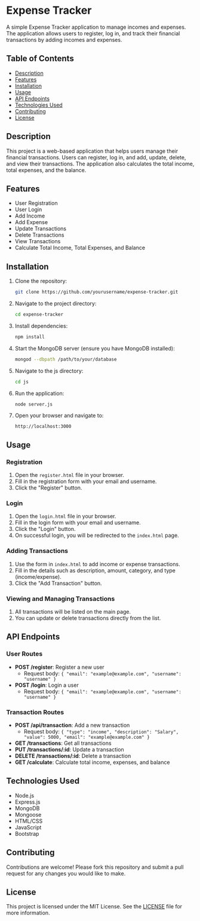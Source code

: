# Expense Tracker

A simple Expense Tracker application to manage incomes and expenses. The application allows users to register, log in, and track their financial transactions by adding incomes and expenses.

## Table of Contents

- [Description](#description)
- [Features](#features)
- [Installation](#installation)
- [Usage](#usage)
- [API Endpoints](#api-endpoints)
- [Technologies Used](#technologies-used)
- [Contributing](#contributing)
- [License](#license)

## Description

This project is a web-based application that helps users manage their financial transactions. Users can register, log in, and add, update, delete, and view their transactions. The application also calculates the total income, total expenses, and the balance.

## Features

- User Registration
- User Login
- Add Income
- Add Expense
- Update Transactions
- Delete Transactions
- View Transactions
- Calculate Total Income, Total Expenses, and Balance

## Installation

1. Clone the repository:
    ```bash
    git clone https://github.com/yourusername/expense-tracker.git
    ```

2. Navigate to the project directory:
    ```bash
    cd expense-tracker
    ```

3. Install dependencies:
    ```bash
    npm install
    ```

4. Start the MongoDB server (ensure you have MongoDB installed):
    ```bash
    mongod --dbpath /path/to/your/database
    ```

5. Navigate to the js directory:
    ```bash
    cd js
    ```

6. Run the application:
    ```bash
    node server.js
    ```

7. Open your browser and navigate to:
    ```
    http://localhost:3000
    ```

## Usage

### Registration

1. Open the `register.html` file in your browser.
2. Fill in the registration form with your email and username.
3. Click the "Register" button.

### Login

1. Open the `login.html` file in your browser.
2. Fill in the login form with your email and username.
3. Click the "Login" button.
4. On successful login, you will be redirected to the `index.html` page.

### Adding Transactions

1. Use the form in `index.html` to add income or expense transactions.
2. Fill in the details such as description, amount, category, and type (income/expense).
3. Click the "Add Transaction" button.

### Viewing and Managing Transactions

1. All transactions will be listed on the main page.
2. You can update or delete transactions directly from the list.

## API Endpoints

### User Routes

- **POST /register**: Register a new user
  - Request body: `{ "email": "example@example.com", "username": "username" }`
- **POST /login**: Login a user
  - Request body: `{ "email": "example@example.com", "username": "username" }`

### Transaction Routes

- **POST /api/transaction**: Add a new transaction
  - Request body: `{ "type": "income", "description": "Salary", "value": 5000, "email": "example@example.com" }`
- **GET /transactions**: Get all transactions
- **PUT /transactions/:id**: Update a transaction
- **DELETE /transactions/:id**: Delete a transaction
- **GET /calculate**: Calculate total income, expenses, and balance

## Technologies Used

- Node.js
- Express.js
- MongoDB
- Mongoose
- HTML/CSS
- JavaScript
- Bootstrap

## Contributing

Contributions are welcome! Please fork this repository and submit a pull request for any changes you would like to make.

## License

This project is licensed under the MIT License. See the [LICENSE](LICENSE) file for more information.
